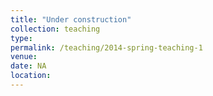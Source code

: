 ```yaml
---
title: "Under construction"
collection: teaching
type:
permalink: /teaching/2014-spring-teaching-1
venue:
date: NA
location:
---
```

